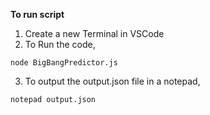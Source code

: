 **To run script**
1) Create a new Terminal in VSCode
2) To Run the code,
   
 `node BigBangPredictor.js ` 
 
3) To output the output.json file in a notepad, 

 `notepad output.json `
   
